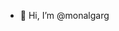 - 👋 Hi, I’m @monalgarg

<!---
monalgarg/monalgarg is a ✨ special ✨ repository because its `README.md` (this file) appears on your GitHub profile.
You can click the Preview link to take a look at your changes.
--->
